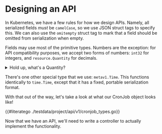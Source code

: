 # Designing an API

In Kubernetes, we have a few rules for how we design APIs. Namely, all
serialized fields *must* be `camelCase`, so we use JSON struct tags to
specify this.  We can also use the `omitempty` struct tag to mark that
a field should be omitted from serialization when empty.

Fields may use most of the primitive types.  Numbers are the exception:
for API compatibility purposes, we accept two forms of numbers: `int32`
for integers, and `resource.Quantity` for decimals.

<details><summary>Hold up, what's a Quantity?</summary>

Quantities are a special notation for decimal numbers that have an
explicitly fixed representation that makes them more portable across
machines.  You've probably noticed them when specifying resources requests
and limits on pods in Kubernetes.

They conceptually work similar to floating point numbers: they have
a significand, base, and exponent.  Their serialize, human readable for
uses whole numbers and suffixes to specify values much the way we describe
computer storage.

For instance, the value `2m` means `0.002` in decimal notation.  `2Ki`
means `2048` in decimal, while `2K` means `2000` in decimal.  If we want
to specify fractions, we switch to a suffix that lets us use a whole
number: `2.5` is `2500m`.

There are two supported bases: 10 and 2 (called decimal and binary,
respectively).  Decimal base is indicated with "normal" SI suffixes (e.g.
`M` and `K`), while Binary base is specified in "mebi" notation (e.g. `Mi`
and `Ki`).  Think [megabytes vs mebibytes](../TODO.md).

</details>

There's one other special type that we use: `metav1.Time`.  This functions
identically to `time.Time`, except that it has a fixed, portable
serialization format.

With that out of the way, let's take a look at what our CronJob object
looks like!

{{#literatego ./testdata/project/api/v1/cronjob_types.go}}

Now that we have an API, we'll need to write a controller to actually
implement the functionality.
